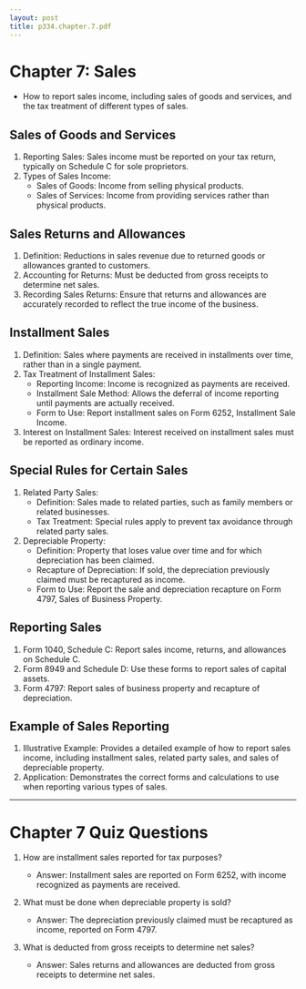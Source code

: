 ```yaml
---
layout: post
title: p334.chapter.7.pdf
--- 
```


# Chapter 7: Sales

- How to report sales income, including sales of goods and services, and the tax treatment of different types of sales.

## Sales of Goods and Services

1. Reporting Sales: Sales income must be reported on your tax return, typically on Schedule C for sole proprietors.
2. Types of Sales Income:
   - Sales of Goods: Income from selling physical products.
   - Sales of Services: Income from providing services rather than physical products.

## Sales Returns and Allowances

1. Definition: Reductions in sales revenue due to returned goods or allowances granted to customers.
2. Accounting for Returns: Must be deducted from gross receipts to determine net sales.
3. Recording Sales Returns: Ensure that returns and allowances are accurately recorded to reflect the true income of the business.

## Installment Sales

1. Definition: Sales where payments are received in installments over time, rather than in a single payment.
2. Tax Treatment of Installment Sales:
   - Reporting Income: Income is recognized as payments are received.
   - Installment Sale Method: Allows the deferral of income reporting until payments are actually received.
   - Form to Use: Report installment sales on Form 6252, Installment Sale Income.
3. Interest on Installment Sales: Interest received on installment sales must be reported as ordinary income.

## Special Rules for Certain Sales

1. Related Party Sales:
   - Definition: Sales made to related parties, such as family members or related businesses.
   - Tax Treatment: Special rules apply to prevent tax avoidance through related party sales.
2. Depreciable Property:
   - Definition: Property that loses value over time and for which depreciation has been claimed.
   - Recapture of Depreciation: If sold, the depreciation previously claimed must be recaptured as income.
   - Form to Use: Report the sale and depreciation recapture on Form 4797, Sales of Business Property.

## Reporting Sales

1. Form 1040, Schedule C: Report sales income, returns, and allowances on Schedule C.
2. Form 8949 and Schedule D: Use these forms to report sales of capital assets.
3. Form 4797: Report sales of business property and recapture of depreciation.

## Example of Sales Reporting

1. Illustrative Example: Provides a detailed example of how to report sales income, including installment sales, related party sales, and sales of depreciable property.
2. Application: Demonstrates the correct forms and calculations to use when reporting various types of sales.

---

# Chapter 7 Quiz Questions

1. How are installment sales reported for tax purposes?
   - Answer: Installment sales are reported on Form 6252, with income recognized as payments are received.

2. What must be done when depreciable property is sold?
   - Answer: The depreciation previously claimed must be recaptured as income, reported on Form 4797.

3. What is deducted from gross receipts to determine net sales?
   - Answer: Sales returns and allowances are deducted from gross receipts to determine net sales.
